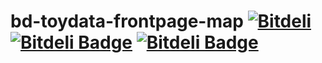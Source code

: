 bd-toydata-frontpage-map [ ![Bitdeli](https://d38jwvt3lv6c1n.cloudfront.net/tuulos/bd-toydata-frontpage-map/trend.png) ](http://bitdeli.com "Bitdeli") [![Bitdeli Badge](https://d38jwvt3lv6c1n.cloudfront.net/tuulos/bd-toydata-frontpage-map/trend.png)](https://bitdeli.com/free "Bitdeli Badge") [![Bitdeli Badge](https://d38jwvt3lv6c1n.cloudfront.net/tuulos/bd-toydata-frontpage-map/trend.png)](https://bitdeli.com/free "Bitdeli Badge")
========================